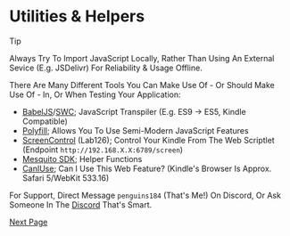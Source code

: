 # Utilities & Helpers

> [!TIP]
> Always Try To Import JavaScript Locally, Rather Than Using An External Sevice (E.g. JSDelivr) For Reliability & Usage Offline.

There Are Many Different Tools You Can Make Use Of - Or Should Make Use Of - In, Or When Testing Your Application:

- [BabelJS](https://babeljs.io/)/[SWC](https://swc.rs/); JavaScript Transpiler (E.g. ES9 -> ES5, Kindle Compatible)
- [Polyfill](/Assets/polyfill.min.js); Allows You To Use Semi-Modern JavaScript Features
- [ScreenControl](/Assets/screencontrol-binaries.tar.gz) (Lab126); Control Your Kindle From The Web Scriptlet (Endpoint `http://192.168.X.X:6789/screen`)
- [Mesquito SDK](/Assets/mesquito-sdk.js); Helper Functions
- [CanIUse](https://caniuse.com/); Can I Use This Web Feature? (Kindle's Browser Is Approx. Safari 5/WebKit 533.16)

For Support, Direct Message `penguins184` (That's Me!) On Discord, Or Ask Someone In The [Discord](https://discord.gg/kindle) That's Smart.

[Next Page](/Getting-Started/Config-XML.md)